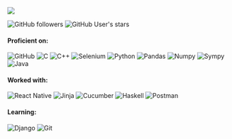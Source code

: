 <!--
**romildojuliano/romildojuliano** is a ✨ _special_ ✨ repository because its `README.md` (this file) appears on your GitHub profile.

Here are some ideas to get you started:

- 🔭 I’m currently working on ...
- 🌱 I’m currently learning ...
- 👯 I’m looking to collaborate on ...
- 🤔 I’m looking for help with ...
- 💬 Ask me about ...
- 📫 How to reach me: ...
- 😄 Pronouns: ...
- ⚡ Fun fact: ...
-->

![](https://komarev.com/ghpvc/?username=romildojuliano&color=blue)

![GitHub followers](https://img.shields.io/github/followers/romildojuliano?style=social)    ![GitHub User's stars](https://img.shields.io/github/stars/romildojuliano?style=social) 

#### Proficient on:

![GitHub](https://img.shields.io/badge/-GitHub-181717?logo=github&style=flat)
![C](https://img.shields.io/badge/-C-black?logo=C&style=flat)
![C++](https://img.shields.io/badge/C++-blue.svg?style=flat&logo=c%2B%2B)
![Selenium](https://img.shields.io/badge/Selenium-white?style=flat&logo=selenium)
![Python](https://img.shields.io/badge/-Python-yellow?logo=python&style=flat)
![Pandas](https://img.shields.io/badge/-Pandas-150458?logo=pandas&style=flat)
![Numpy](https://img.shields.io/badge/-Numpy-013243?logo=numpy&style=flat)
![Sympy](https://img.shields.io/badge/-Sympy-3B5526?logo=sympy&style=flat)
![Java](https://img.shields.io/badge/Java-blue?logo=java&style=flat)

   <!--
   <img alt="Python" src="https://img.shields.io/badge/Python-3776AB?style=for-the-badge&logo=python&logoColor=white"/> 
   <img alt="Git" src="https://img.shields.io/badge/Git-E34F26?style=for-the-badge&logo=git&logoColor=white"/> 
   <img alt="Django" src="https://img.shields.io/badge/Django-092E20?style=for-the-badge&logo=django&logoColor=white"/>
   <img alt="React Native" src="https://img.shields.io/badge/React_Native-20232A?style=for-the-badge&logo=react&logoColor=61DAFB"/>
   <img alt="Markdown" src="https://img.shields.io/badge/Markdown-000000?style=for-the-badge&logo=markdown&logoColor=white"/>
   <img alt="C" src="https://img.shields.io/badge/C-00599C?style=for-the-badge&logo=c&logoColor=white"/>
   <img alt="CSS3" src="https://img.shields.io/badge/CSS3-1572B6?style=for-the-badge&logo=css3&logoColor=white"/>
   <img alt="HTML5" src="https://img.shields.io/badge/HTML5-E34F26?style=for-the-badge&logo=html5&logoColor=white"/>
   <img alt="Javascript" src="https://img.shields.io/badge/JavaScript-F7DF1E?style=for-the-badge&logo=javascript&logoColor=black"/>
   -->

#### Worked with:
![React Native](https://img.shields.io/badge/-ReactJs-61DAFB?logo=react&logoColor=white&style=flat)
![Jinja](https://img.shields.io/badge/Jinja-B41717?style=flat&logo=jinja)
![Cucumber](https://img.shields.io/badge/Cucumber-white?style=flat&logo=cucumber)
![Haskell](https://img.shields.io/badge/-Haskell-5D4F85?logo=haskell&style=flat)
![Postman](https://img.shields.io/badge/-Postman-FF6c37?logo=postman&style=flat)
   
#### Learning:
![Django](https://img.shields.io/badge/Django-092E20?style=flat&logo=django)
![Git](https://img.shields.io/badge/-Git-181717?logo=git&style=flat)
